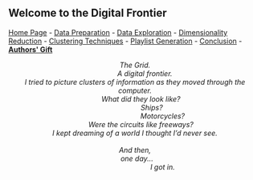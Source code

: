 ## Welcome to the Digital Frontier

<a href="https://johannes-kk.github.io/TheDigitalFrontier/">Home Page</a> -
<a href="https://johannes-kk.github.io/TheDigitalFrontier/data_preparation.html">Data Preparation</a> -
<a href="https://johannes-kk.github.io/TheDigitalFrontier/data_exploration.html">Data Exploration</a> -
<a href="https://johannes-kk.github.io/TheDigitalFrontier/dimensionality_reduction.html">Dimensionality Reduction</a> -
<a href="https://johannes-kk.github.io/TheDigitalFrontier/clustering_techniques.html">Clustering Techniques</a> -
<a href="https://johannes-kk.github.io/TheDigitalFrontier/playlist_generation.html">Playlist Generation</a> -
<a href="https://johannes-kk.github.io/TheDigitalFrontier/conclusion.html">Conclusion</a> -
<a href="https://johannes-kk.github.io/TheDigitalFrontier/authors_gift.html"><b>Authors' Gift</b></a></p>
<p><center><i>
The Grid.<br>
&nbsp;&nbsp;&nbsp;&nbsp;&nbsp;&nbsp;&nbsp;&nbsp;&nbsp;&nbsp;A digital frontier.<br>
I tried to picture clusters of information as they moved through the computer.<br>
&nbsp;&nbsp;&nbsp;&nbsp;&nbsp;&nbsp;What did they look like?<br>
&nbsp;&nbsp;&nbsp;&nbsp;&nbsp;&nbsp;&nbsp;&nbsp;&nbsp;&nbsp;&nbsp;&nbsp;&nbsp;&nbsp;&nbsp;&nbsp;&nbsp;Ships?<br>
&nbsp;&nbsp;&nbsp;&nbsp;&nbsp;&nbsp;&nbsp;&nbsp;&nbsp;&nbsp;&nbsp;&nbsp;&nbsp;&nbsp;&nbsp;&nbsp;&nbsp;&nbsp;&nbsp;&nbsp;&nbsp;&nbsp;&nbsp;&nbsp;&nbsp;&nbsp;&nbsp;&nbsp;Motorcycles?<br>
&nbsp;&nbsp;&nbsp;&nbsp;&nbsp;&nbsp;Were the circuits like freeways?<br>
I kept dreaming of a world I thought I’d never see.<br>
<br>
And then,<br>
&nbsp;&nbsp;one day...<br>
&nbsp;&nbsp;&nbsp;&nbsp;&nbsp;&nbsp;&nbsp;&nbsp;&nbsp;&nbsp;&nbsp;&nbsp;&nbsp;&nbsp;&nbsp;&nbsp;&nbsp;&nbsp;&nbsp;&nbsp;&nbsp;&nbsp;&nbsp;&nbsp;&nbsp;&nbsp;&nbsp;&nbsp;I got in.
</i></center></p>
